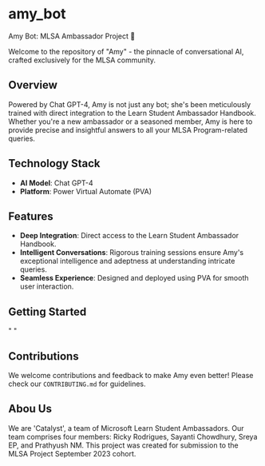 # amy_bot
Amy Bot: MLSA Ambassador Project 🤖

Welcome to the repository of "Amy" - the pinnacle of conversational AI, crafted exclusively for the MLSA community.

## Overview

Powered by Chat GPT-4, Amy is not just any bot; she's been meticulously trained with direct integration to the Learn Student Ambassador Handbook. Whether you're a new ambassador or a seasoned member, Amy is here to provide precise and insightful answers to all your MLSA Program-related queries.

## Technology Stack

- **AI Model**: Chat GPT-4
- **Platform**: Power Virtual Automate (PVA)

## Features

- **Deep Integration**: Direct access to the Learn Student Ambassador Handbook.
- **Intelligent Conversations**: Rigorous training sessions ensure Amy's exceptional intelligence and adeptness at understanding intricate queries.
- **Seamless Experience**: Designed and deployed using PVA for smooth user interaction.

## Getting Started

" "

## Contributions

We welcome contributions and feedback to make Amy even better! Please check our `CONTRIBUTING.md` for guidelines.

## Abou Us

We are 'Catalyst', a team of Microsoft Learn Student Ambassadors. Our team comprises four members: Ricky Rodrigues, Sayanti Chowdhury, Sreya EP, and Prathyush NM. This project was created for submission to the MLSA Project September 2023 cohort.

